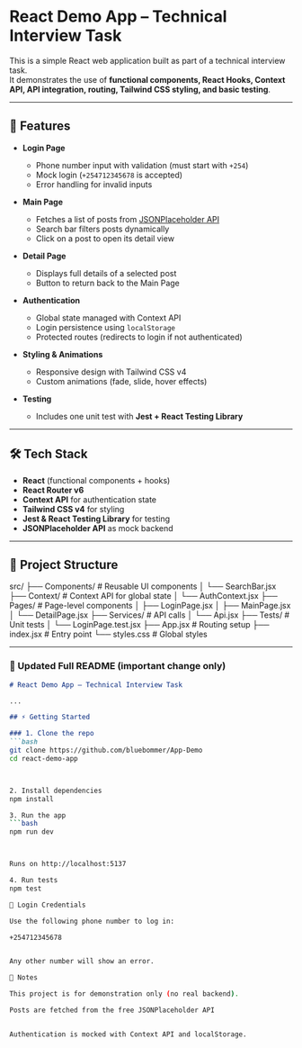 # React Demo App – Technical Interview Task

This is a simple React web application built as part of a technical interview task.  
It demonstrates the use of **functional components, React Hooks, Context API, API integration, routing, Tailwind CSS styling, and basic testing**.

---

## 🚀 Features

- **Login Page**
  - Phone number input with validation (must start with `+254`)
  - Mock login (`+254712345678` is accepted)
  - Error handling for invalid inputs

- **Main Page**
  - Fetches a list of posts from [JSONPlaceholder API](https://jsonplaceholder.typicode.com/posts)
  - Search bar filters posts dynamically
  - Click on a post to open its detail view

- **Detail Page**
  - Displays full details of a selected post
  - Button to return back to the Main Page

- **Authentication**
  - Global state managed with Context API
  - Login persistence using `localStorage`
  - Protected routes (redirects to login if not authenticated)

- **Styling & Animations**
  - Responsive design with Tailwind CSS v4
  - Custom animations (fade, slide, hover effects)

- **Testing**
  - Includes one unit test with **Jest + React Testing Library**

---

## 🛠️ Tech Stack

- **React** (functional components + hooks)
- **React Router v6**
- **Context API** for authentication state
- **Tailwind CSS v4** for styling
- **Jest & React Testing Library** for testing
- **JSONPlaceholder API** as mock backend

---

## 📂 Project Structure



src/
├── Components/ # Reusable UI components
│ └── SearchBar.jsx
├── Context/ # Context API for global state
│ └── AuthContext.jsx
├── Pages/ # Page-level components
│ ├── LoginPage.jsx
│ ├── MainPage.jsx
│ └── DetailPage.jsx
├── Services/ # API calls
│ └── Api.jsx
├── Tests/ # Unit tests
│ └── LoginPage.test.jsx
├── App.jsx # Routing setup
├── index.jsx # Entry point
└── styles.css # Global styles



---


### 🔧 Updated Full README (important change only)
```markdown
# React Demo App – Technical Interview Task

...

## ⚡ Getting Started

### 1. Clone the repo
```bash
git clone https://github.com/bluebommer/App-Demo
cd react-demo-app



2. Install dependencies
npm install

3. Run the app
```bash
npm run dev



Runs on http://localhost:5137

4. Run tests
npm test

🔑 Login Credentials

Use the following phone number to log in:

+254712345678


Any other number will show an error.

📌 Notes

This project is for demonstration only (no real backend).

Posts are fetched from the free JSONPlaceholder API


Authentication is mocked with Context API and localStorage.

